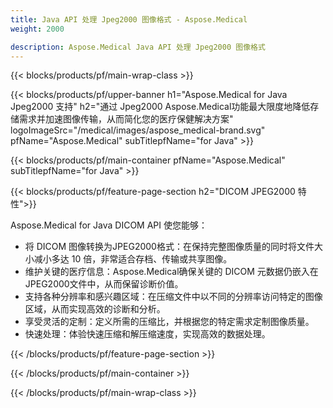 ```yaml
---
title: Java API 处理 Jpeg2000 图像格式 - Aspose.Medical
weight: 2000

description: Aspose.Medical Java API 处理 Jpeg2000 图像格式
---
```


{{< blocks/products/pf/main-wrap-class >}}

{{< blocks/products/pf/upper-banner h1="Aspose.Medical for Java Jpeg2000 支持" h2="通过 Jpeg2000 Aspose.Medical功能最大限度地降低存储需求并加速图像传输，从而简化您的医疗保健解决方案" logoImageSrc="/medical/images/aspose_medical-brand.svg" pfName="Aspose.Medical" subTitlepfName="for Java" >}}

{{< blocks/products/pf/main-container pfName="Aspose.Medical" subTitlepfName="for Java" >}}

{{< blocks/products/pf/feature-page-section h2="DICOM JPEG2000 特性">}}

<p>Aspose.Medical for Java DICOM API 使您能够：</p>

<ul>
<li>将 DICOM 图像转换为JPEG2000格式：在保持完整图像质量的同时将文件大小减小多达 10 倍，非常适合存档、传输或共享图像。</li>
<li>维护关键的医疗信息：Aspose.Medical确保关键的 DICOM 元数据仍嵌入在JPEG2000文件中，从而保留诊断价值。</li>
<li>支持各种分辨率和感兴趣区域：在压缩文件中以不同的分辨率访问特定的图像区域，从而实现高效的诊断和分析。</li>
<li>享受灵活的定制：定义所需的压缩比，并根据您的特定需求定制图像质量。</li>
<li>快速处理：体验快速压缩和解压缩速度，实现高效的数据处理。</li>
</ul>

{{< /blocks/products/pf/feature-page-section >}}

{{< /blocks/products/pf/main-container >}}

{{< /blocks/products/pf/main-wrap-class >}}